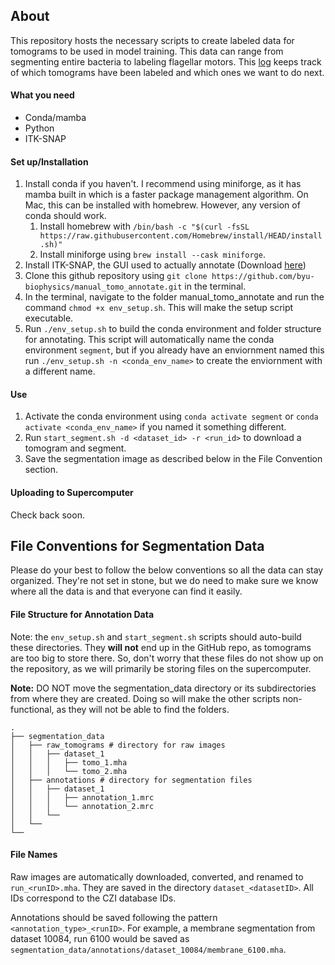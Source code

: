 ## About
This repository hosts the necessary scripts to create labeled data for tomograms to be used in model training. This data can range from segmenting entire bacteria to labeling flagellar motors. This [log](https://docs.google.com/spreadsheets/d/1gFczEr1ZXQZatTAWr_M9jKB_Py_087QJ6UzVIi2dHHQ) keeps track of which tomograms have been labeled and which ones we want to do next.

#### What you need
- Conda/mamba
- Python
- ITK-SNAP

#### Set up/Installation
1. Install conda if you haven't. I recommend using miniforge, as it has mamba built in which is a faster package management algorithm. On Mac, this can be installed with homebrew. However, any version of conda should work.
    1. Install homebrew with `/bin/bash -c "$(curl -fsSL https://raw.githubusercontent.com/Homebrew/install/HEAD/install.sh)"`
    2. Install miniforge using `brew install --cask miniforge`.
2. Install ITK-SNAP, the GUI used to actually annotate (Download [here](http://www.itksnap.org/pmwiki/pmwiki.php?n=Downloads.SNAP3))
3. Clone this github repository using `git clone https://github.com/byu-biophysics/manual_tomo_annotate.git` in the terminal.
4. In the terminal, navigate to the folder manual_tomo_annotate and run the command `chmod +x env_setup.sh`. This will make the setup script executable.
5. Run `./env_setup.sh` to build the conda environment and folder structure for annotating. This script will automatically name the conda environment `segment`, but if you already have an enviornment named this run `./env_setup.sh -n <conda_env_name>` to create the enviornment with a different name.

#### Use
1. Activate the conda environment using `conda activate segment` or `conda activate <conda_env_name>` if you named it something different.
2. Run `start_segment.sh -d <dataset_id> -r <run_id>` to download a tomogram and segment.
3. Save the segmentation image as described below in the File Convention section.

#### Uploading to Supercomputer
Check back soon.
## File Conventions for Segmentation Data
Please do your best to follow the below conventions so all the data can stay organized. They're not set in stone, but we do need to make sure we know where all the data is and that everyone can find it easily.

#### File Structure for Annotation Data
Note: the `env_setup.sh` and `start_segment.sh` scripts should auto-build these directories. They **will not** end up in the GitHub repo, as tomograms are too big to store there. So, don't worry that these files do not show up on the repository, as we will primarily be storing files on the supercomputer.


**Note:** DO NOT move the segmentation_data directory or its subdirectories from where they are created. Doing so will make the other scripts non-functional, as they will not be able to find the folders.
```
.
├── segmentation_data
│   ├── raw_tomograms # directory for raw images
│   │   ├── dataset_1
│   │   │   ├── tomo_1.mha
│   │   │   └── tomo_2.mha
│   ├── annotations # directory for segmentation files
│   │   ├── dataset_1
│   │   │   ├── annotation_1.mrc
│   │   │   └── annotation_2.mrc
│   │   └──
│   └──
└──
```
#### File Names
Raw images are automatically downloaded, converted, and renamed to `run_<runID>.mha`. They are saved in the directory `dataset_<datasetID>`. All IDs correspond to the CZI database IDs.

Annotations should be saved following the pattern `<annotation_type>_<runID>`. For example, a membrane segmentation from dataset 10084, run 6100 would be saved as `segmentation_data/annotations/dataset_10084/membrane_6100.mha`.
